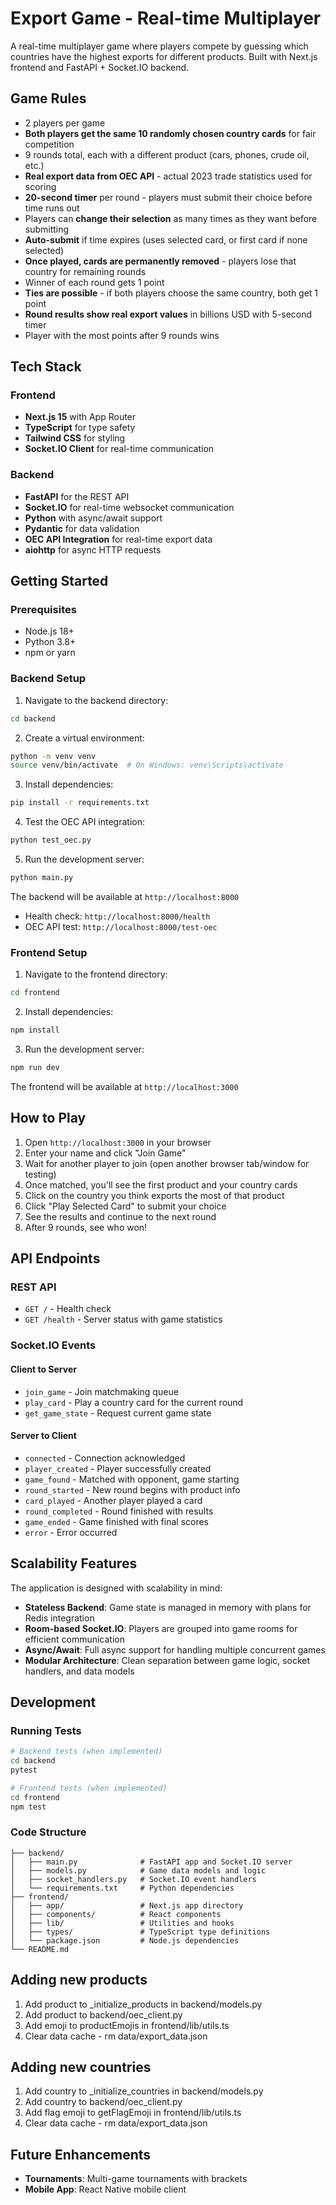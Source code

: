 # Export Game - Real-time Multiplayer

A real-time multiplayer game where players compete by guessing which countries have the highest exports for different products. Built with Next.js frontend and FastAPI + Socket.IO backend.

## Game Rules

- 2 players per game
- **Both players get the same 10 randomly chosen country cards** for fair competition
- 9 rounds total, each with a different product (cars, phones, crude oil, etc.)
- **Real export data from OEC API** - actual 2023 trade statistics used for scoring
- **20-second timer** per round - players must submit their choice before time runs out
- Players can **change their selection** as many times as they want before submitting
- **Auto-submit** if time expires (uses selected card, or first card if none selected)
- **Once played, cards are permanently removed** - players lose that country for remaining rounds
- Winner of each round gets 1 point
- **Ties are possible** - if both players choose the same country, both get 1 point
- **Round results show real export values** in billions USD with 5-second timer
- Player with the most points after 9 rounds wins

## Tech Stack

### Frontend
- **Next.js 15** with App Router
- **TypeScript** for type safety
- **Tailwind CSS** for styling
- **Socket.IO Client** for real-time communication

### Backend
- **FastAPI** for the REST API
- **Socket.IO** for real-time websocket communication
- **Python** with async/await support
- **Pydantic** for data validation
- **OEC API Integration** for real-time export data
- **aiohttp** for async HTTP requests

## Getting Started

### Prerequisites
- Node.js 18+ 
- Python 3.8+
- npm or yarn

### Backend Setup

1. Navigate to the backend directory:
```bash
cd backend
```

2. Create a virtual environment:
```bash
python -m venv venv
source venv/bin/activate  # On Windows: venv\Scripts\activate
```

3. Install dependencies:
```bash
pip install -r requirements.txt
```

4. Test the OEC API integration:
```bash
python test_oec.py
```

5. Run the development server:
```bash
python main.py
```

The backend will be available at `http://localhost:8000`
- Health check: `http://localhost:8000/health`
- OEC API test: `http://localhost:8000/test-oec`

### Frontend Setup

1. Navigate to the frontend directory:
```bash
cd frontend
```

2. Install dependencies:
```bash
npm install
```

3. Run the development server:
```bash
npm run dev
```

The frontend will be available at `http://localhost:3000`

## How to Play

1. Open `http://localhost:3000` in your browser
2. Enter your name and click "Join Game"
3. Wait for another player to join (open another browser tab/window for testing)
4. Once matched, you'll see the first product and your country cards
5. Click on the country you think exports the most of that product
6. Click "Play Selected Card" to submit your choice
7. See the results and continue to the next round
8. After 9 rounds, see who won!

## API Endpoints

### REST API
- `GET /` - Health check
- `GET /health` - Server status with game statistics

### Socket.IO Events

#### Client to Server
- `join_game` - Join matchmaking queue
- `play_card` - Play a country card for the current round
- `get_game_state` - Request current game state

#### Server to Client
- `connected` - Connection acknowledged
- `player_created` - Player successfully created
- `game_found` - Matched with opponent, game starting
- `round_started` - New round begins with product info
- `card_played` - Another player played a card
- `round_completed` - Round finished with results
- `game_ended` - Game finished with final scores
- `error` - Error occurred

## Scalability Features

The application is designed with scalability in mind:

- **Stateless Backend**: Game state is managed in memory with plans for Redis integration
- **Room-based Socket.IO**: Players are grouped into game rooms for efficient communication
- **Async/Await**: Full async support for handling multiple concurrent games
- **Modular Architecture**: Clean separation between game logic, socket handlers, and data models

## Development

### Running Tests
```bash
# Backend tests (when implemented)
cd backend
pytest

# Frontend tests (when implemented)  
cd frontend
npm test
```

### Code Structure

```
├── backend/
│   ├── main.py              # FastAPI app and Socket.IO server
│   ├── models.py            # Game data models and logic
│   ├── socket_handlers.py   # Socket.IO event handlers
│   └── requirements.txt     # Python dependencies
├── frontend/
│   ├── app/                 # Next.js app directory
│   ├── components/          # React components
│   ├── lib/                 # Utilities and hooks
│   ├── types/               # TypeScript type definitions
│   └── package.json         # Node.js dependencies
└── README.md
```

## Adding new products

1. Add product to _initialize_products in backend/models.py
2. Add product to backend/oec_client.py
3. Add emoji to productEmojis in frontend/lib/utils.ts
4. Clear data cache - rm data/export_data.json

## Adding new countries

1. Add country to _initialize_countries in backend/models.py
2. Add country to backend/oec_client.py
3. Add flag emoji to getFlagEmoji in frontend/lib/utils.ts
4. Clear data cache - rm data/export_data.json

## Future Enhancements

- **Tournaments**: Multi-game tournaments with brackets
- **Mobile App**: React Native mobile client
